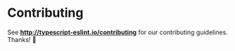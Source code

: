 # Contributing

See **http://typescript-eslint.io/contributing** for our contributing guidelines.
Thanks! 💖
